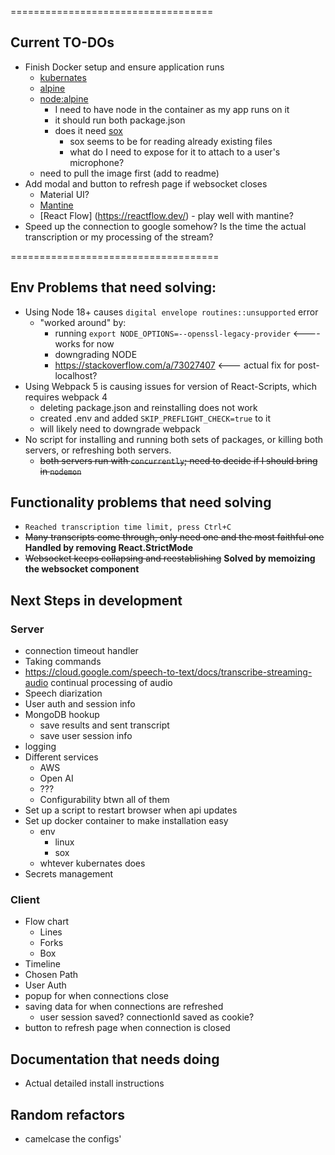 ===================================

## Current TO-DOs
- Finish Docker setup and ensure application runs
    - [kubernates](https://docs.docker.com/build/drivers/kubernetes/)
    - [alpine]()
    - [node:alpine](https://github.com/nodejs/docker-node?tab=readme-ov-file#nodealpine)
        - I need to have node in the container as my app runs on it
        - it should run both package.json
        - does it need [sox](https://linux.die.net/man/1/sox)
            - sox seems to be for reading already existing files
            - what do I need to expose for it to attach to a user's microphone?
    - need to pull the image first (add to readme)
- Add modal and button to refresh page if websocket closes
    - Material UI?
    - [Mantine](https://mantine.dev/)
    - [React Flow] (https://reactflow.dev/) - play well with mantine?
- Speed up the connection to google somehow? Is the time the actual transcription or my processing of the stream?
    
====================================
## Env Problems that need solving: 
- Using Node 18+ causes `digital envelope routines::unsupported` error
    - "worked around" by:
        - running `export NODE_OPTIONS=--openssl-legacy-provider` <----  works for now
        - downgrading NODE
        - https://stackoverflow.com/a/73027407 <--- actual fix for post-localhost?
- Using Webpack 5 is causing issues for version of React-Scripts, which requires webpack 4
    - deleting package.json and reinstalling does not work
    - created .env and added `SKIP_PREFLIGHT_CHECK=true` to it
    - will likely need to downgrade webpack
- No script for installing and running both sets of packages, or killing both servers, or refreshing both servers.
    - ~~both servers run with `concurrently`; need to decide if I should bring in `nodemon`~~

## Functionality problems that need solving
- `Reached transcription time limit, press Ctrl+C`
- ~~Many transcripts come through, only need one and the most faithful one~~ **Handled by removing React.StrictMode**
- ~~Websocket keeps collapsing and reestablishing~~ **Solved by memoizing the websocket component**

## Next Steps in development
### Server
- connection timeout handler
- Taking commands
- https://cloud.google.com/speech-to-text/docs/transcribe-streaming-audio continual processing of audio
- Speech diarization
- User auth and session info
- MongoDB hookup
    - save results and sent transcript 
    - save user session info
- logging 
- Different services
    - AWS
    - Open AI
    - ???
    - Configurability btwn all of them
- Set up a script to restart browser when api updates
- Set up docker container to make installation easy
    - env
        - linux
        - sox
    - whtever kubernates does
- Secrets management

### Client
- Flow chart
    - Lines
    - Forks
    - Box
- Timeline
- Chosen Path
- User Auth
- popup for when connections close
- saving data for when connections are refreshed
    - user session saved? connectionId saved as cookie?
- button to refresh page when connection is closed


## Documentation that needs doing
- Actual detailed install instructions

## Random refactors
- camelcase the configs'





